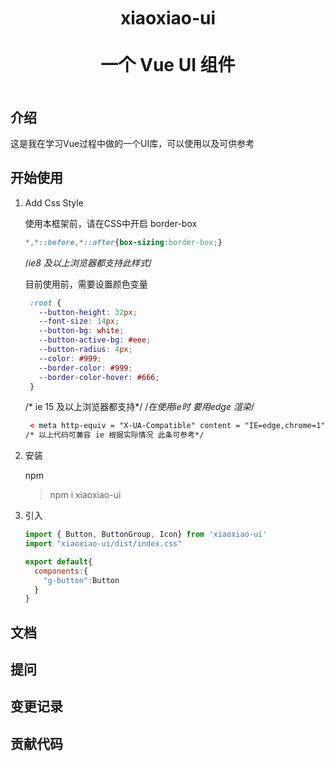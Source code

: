 <p align="center">
  <img src="https://travis-ci.com/travis-ci/travis-web.svg?branch=master" alt="">
  <img src="https://travis-ci.com/travis-ci/travis-web" alt="">
  <img src="https://img.shields.io/npm/dy/xiaoxiao-ui" alt="">
  <img src="https://img.shields.io/npm/v/xiaoxiao-ui" alt="">
  <img src="https://img.shields.io/npm/l/xiaoxiao-ui" alt="">
</p>

<h1 align="center" style="height: 150px;line-height: 75px"> xiaoxiao-ui <br /> 一个 Vue UI 组件 </h1>

## 介绍 
这是我在学习Vue过程中做的一个UI库，可以使用以及可供参考
## 开始使用
1. Add Css Style

    使用本框架前，请在CSS中开启 border-box
    
    ```css
    *,*::before,*::after{box-sizing:border-box;}
    ```
   /*ie8 及以上浏览器都支持此样式*/
   
   目前使用前，需要设置颜色变量
   ```css
    :root {
      --button-height: 32px;
      --font-size: 14px;
      --button-bg: white;
      --button-active-bg: #eee;
      --button-radius: 4px;
      --color: #999;
      --border-color: #999;
      --border-color-hover: #666;
    }
   ``` 
   /* ie 15 及以上浏览器都支持*/
   /*在使用ie时 要用edge 渲染*/
   ```html
    < meta http-equiv = "X-UA-Compatible" content = "IE=edge,chrome=1" />
   /* 以上代码可兼容 ie 根据实际情况 此条可参考*/
   ```
2. 安装

   npm
   > npm i xiaoxiao-ui 

3. 引入
   ```javascript
   import { Button, ButtonGroup, Icon} from 'xiaoxiao-ui'
   import "xiaoxiao-ui/dist/index.css"
   
   export default{
     components:{
       "g-button":Button
     }
   }
   ```
     
## 文档
## 提问
## 变更记录
## 贡献代码

